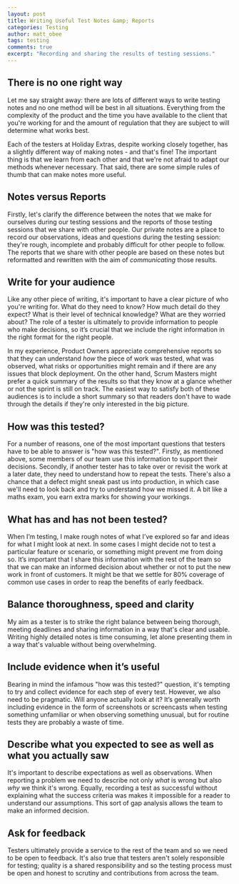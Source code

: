 ```yaml
---
layout: post
title: Writing Useful Test Notes &amp; Reports
categories: Testing
author: matt_obee
tags: testing
comments: true
excerpt: "Recording and sharing the results of testing sessions."
---
```


## There is no one right way
Let me say straight away: there are lots of different ways to write testing notes and no one method will be best in all situations. Everything from the complexity of the product and the time you have available to the client that you're working for and the amount of regulation that they are subject to will determine what works best.

Each of the testers at Holiday Extras, despite working closely together, has a slightly different way of making notes - and that's fine! The important thing is that we learn from each other and that we're not afraid to adapt our methods whenever necessary. That said, there are some simple rules of thumb that can make notes more useful.

## Notes versus Reports
Firstly, let's clarify the difference between the notes that we make for ourselves during our testing sessions and the reports of those testing sessions that we share with other people. Our private notes are a place to record our observations, ideas and questions during the testing session: they're rough, incomplete and probably difficult for other people to follow. The reports that we share with other people are based on these notes but reformatted and rewritten with the aim of _communicating_ those results.

## Write for your audience
Like any other piece of writing, it's important to have a clear picture of who you're writing for. What do they need to know? How much detail do they expect? What is their level of technical knowledge? What are they worried about? The role of a tester is ultimately to provide information to people who make decisions, so it’s crucial that we include the right information in the right format for the right people.

In my experience, Product Owners appreciate comprehensive reports so that they can understand _how_ the piece of work was tested, what was observed, what risks or opportunities might remain and if there are any issues that block deployment. On the other hand, Scrum Masters might prefer a quick summary of the results so that they know at a glance whether or not the sprint is still on track. The easiest way to satisfy both of these audiences is to include a short summary so that readers don't have to wade through the details if they're only interested in the big picture.

## How was this tested?
For a number of reasons, one of the most important questions that testers have to be able to answer is "how was this tested?". Firstly, as mentioned above, some members of our team use this information to support their decisions. Secondly, if another tester has to take over or revisit the work at a later date, they need to understand how to repeat the tests. There's also a chance that a defect might sneak past us into production, in which case we'll need to look back and try to understand how we missed it. A bit like a maths exam, you earn extra marks for showing your workings.

## What has and has not been tested?
When I’m testing, I make rough notes of what I’ve explored so far and ideas for what I might look at next. In some cases I might decide not to test a particular feature or scenario, or something might prevent me from doing so. It’s important that I share this information with the rest of the team so that we can make an informed decision about whether or not to put the new work in front of customers. It might be that we settle for 80% coverage of common use cases in order to reap the benefits of early feedback.

## Balance thoroughness, speed and clarity
My aim as a tester is to strike the right balance between being thorough, meeting deadlines and sharing information in a way that's clear and usable. Writing highly detailed notes is time consuming, let alone presenting them in a way that's valuable without being overwhelming.

## Include evidence when it’s useful
Bearing in mind the infamous "how was this tested?" question, it's tempting to try and collect evidence for each step of every test. However, we also need to be pragmatic. Will anyone actually look at it? It’s generally worth including evidence in the form of screenshots or screencasts when testing something unfamiliar or when observing something unusual, but for routine tests they are probably a waste of time.

## Describe what you expected to see as well as what you actually saw
It's important to describe expectations as well as observations. When reporting a problem we need to describe not only _what_ is wrong but also _why_ we think it's wrong. Equally, recording a test as successful without explaining what the success criteria was makes it impossible for a reader to understand our assumptions. This sort of gap analysis allows the team to make an informed decision.

## Ask for feedback
Testers ultimately provide a service to the rest of the team and so we need to be open to feedback. It's also true that testers aren't solely responsible for testing; quality is a shared responsibility and so the testing process must be open and honest to scrutiny and contributions from across the team.
